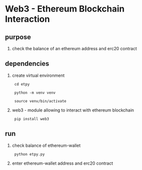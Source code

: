 
<h1>Web3 - Ethereum Blockchain Interaction</h1>

<h2> purpose </h2>

 1) check the balance of an ethereum address and erc20 contract

<h2> dependencies </h2>

 1) create virtual environment

         cd etpy

         python -m venv venv

         source venv/bin/activate

 2) web3 - module allowing to interact with ethereum blockchain  

         pip install web3
 
<h2> run </h2>
 
 1) check balance of ethereum-wallet

         python etpy.py

 2) enter ethereum-wallet address and erc20 contract